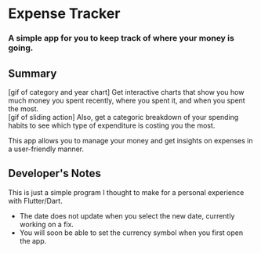 # Expense Tracker

### A simple app for you to keep track of where your money is going. 

## Summary 
[gif of category and year chart]
Get interactive charts that show you how much money you spent recently, where you spent it, and when you spent the most.  
[gif of sliding action]
Also, get a categoric breakdown of your spending habits to see which type of expenditure is costing you the most.

This app allows you to manage your money and get insights on expenses in a user-friendly manner.

## Developer's Notes

This is just a simple program I thought to make for a personal experience with Flutter/Dart.

- The date does not update when you select the new date, currently working on a fix.
- You will soon be able to set the currency symbol when you first open the app.
